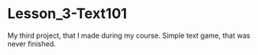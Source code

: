 # Lesson_3-Text101
My third project, that I made during my course. Simple text game, that was never finished.
